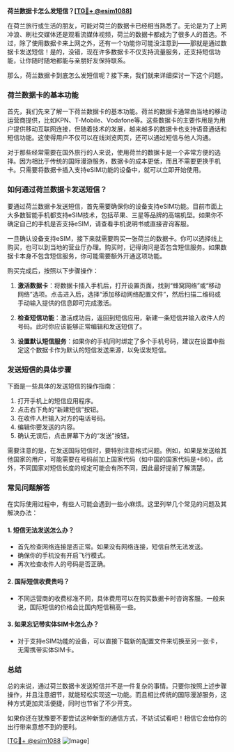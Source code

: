 **荷兰数据卡怎么发短信？[[TG💪+ @esim1088](https://t.me/s/esim1088)]**

在荷兰旅行或生活的朋友，可能对荷兰的数据卡已经相当熟悉了。无论是为了上网冲浪、刷社交媒体还是观看流媒体视频，荷兰的数据卡都成为了很多人的首选。不过，除了使用数据卡来上网之外，还有一个功能你可能没注意到——那就是通过数据卡发送短信！是的，没错，现在许多数据卡不仅支持流量服务，还支持短信功能，让你随时随地都能与亲朋好友保持联系。

那么，荷兰数据卡到底怎么发短信呢？接下来，我们就来详细探讨一下这个问题。

### 荷兰数据卡的基本功能

首先，我们先来了解一下荷兰数据卡的基本功能。荷兰的数据卡通常由当地的移动运营商提供，比如KPN、T-Mobile、Vodafone等。这些数据卡的主要作用是为用户提供移动互联网连接，但随着技术的发展，越来越多的数据卡也支持语音通话和短信功能。这使得用户不仅可以在线浏览网页，还可以通过短信与他人沟通。

对于那些经常需要在国外旅行的人来说，使用荷兰的数据卡是一个非常方便的选择。因为相比于传统的国际漫游服务，数据卡的成本更低，而且不需要更换手机卡。只需要将数据卡插入支持eSIM功能的设备中，就可以立即开始使用。

### 如何通过荷兰数据卡发送短信？

要通过荷兰数据卡发送短信，首先需要确保你的设备支持eSIM功能。目前市面上大多数智能手机都支持eSIM技术，包括苹果、三星等品牌的高端机型。如果你不确定自己的手机是否支持eSIM，请查看手机说明书或直接咨询客服。

一旦确认设备支持eSIM，接下来就需要购买一张荷兰的数据卡。你可以选择线上购买，也可以到当地的营业厅办理。购买时，记得询问是否包含短信服务。如果数据卡本身不包含短信服务，你可能需要额外开通这项功能。

购买完成后，按照以下步骤操作：

1. **激活数据卡**：将数据卡插入手机后，打开设置页面，找到“蜂窝网络”或“移动网络”选项。点击进入后，选择“添加移动网络配置文件”，然后扫描二维码或手动输入提供的信息即可完成激活。
   
2. **检查短信功能**：激活成功后，返回到短信应用，新建一条短信并输入收件人的号码。此时你应该能够正常编辑和发送短信了。

3. **设置默认短信服务**：如果你的手机同时绑定了多个手机号码，建议在设置中指定这个数据卡作为默认的短信发送来源，以免误发短信。

### 发送短信的具体步骤

下面是一些具体的发送短信的操作指南：

1. 打开手机上的短信应用程序。
2. 点击右下角的“新建短信”按钮。
3. 在收件人栏输入对方的电话号码。
4. 编辑你要发送的内容。
5. 确认无误后，点击屏幕下方的“发送”按钮。

需要注意的是，在发送国际短信时，要特别注意格式问题。例如，如果是发送给其他国家的用户，可能需要在号码前加上国家代码（如中国的国家代码是+86）。此外，不同国家对短信长度的规定可能会有所不同，因此最好提前了解清楚。

### 常见问题解答

在实际使用过程中，有些人可能会遇到一些小麻烦。这里列举几个常见的问题及其解决办法：

#### 1. 短信无法发送怎么办？
   - 首先检查网络连接是否正常。如果没有网络连接，短信自然无法发送。
   - 确保你的手机没有开启飞行模式。
   - 再次检查收件人的号码是否正确。

#### 2. 国际短信收费贵吗？
   - 不同运营商的收费标准不同，具体费用可以在购买数据卡时咨询客服。一般来说，国际短信的价格会比国内短信稍高一些。

#### 3. 如果忘记带实体SIM卡怎么办？
   - 对于支持eSIM功能的设备，可以直接下载新的配置文件来切换至另一张卡，无需携带实体SIM卡。

### 总结

总的来说，通过荷兰数据卡发送短信并不是一件复杂的事情。只要你按照上述步骤操作，并且注意细节，就能轻松实现这一功能。而且相比传统的国际漫游服务，这种方式更加灵活便捷，同时也节省了不少开支。

如果你还在犹豫要不要尝试这种新型的通信方式，不妨试试看吧！相信它会给你的出行带来意想不到的便利。

[[TG💪+ @esim1088](https://t.me/s/esim1088) ![Image](https://i.postimg.cc/4NQfJmqS/Snipaste-2025-05-13-00-14-12.png)]